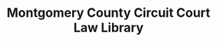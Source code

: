 ---
layout: repo
title: "Montgomery County Circuit Court Law Library"
id: 1835
permalink: repos/1835/
---